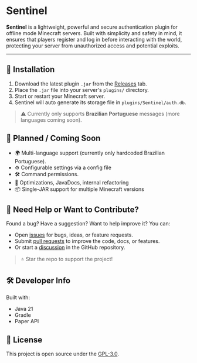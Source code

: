 # Sentinel

**Sentinel** is a lightweight, powerful and secure authentication plugin for offline mode Minecraft servers. Built with simplicity and safety in mind, it ensures that players register and log in before interacting with the world, protecting your server from unauthorized access and potential exploits.

---

## 🔧 Installation
1. Download the latest plugin `.jar` from the [Releases](https://github.com/KaianGuedes/Sentinel/releases) tab.
2. Place the `.jar` file into your server's `plugins/` directory.
3. Start or restart your Minecraft server.
4. Sentinel will auto generate its storage file in `plugins/Sentinel/auth.db`.

> ⚠️ Currently only supports **Brazilian Portuguese** messages (more languages coming soon).

## 🤝 Planned  / Coming Soon
- 🌍 Multi-language support (currently only hardcoded Brazilian Portuguese).
- ⚙️ Configurable settings via a config file
- 🛠️ Command permissions.
- 🧹 Optimizations, JavaDocs, internal refactoring
- 📦 Single-JAR support for multiple Minecraft versions

## 📢 Need Help or Want to Contribute?
Found a bug? Have a suggestion? Want to help improve it?
You can:
- Open [issues](https://github.com/KaianGuedes/Sentinel/issues) for bugs, ideas, or feature requests.
- Submit [pull requests](https://github.com/KaianGuedes/Sentinel/pulls) to improve the code, docs, or features.
- Or start a [discussion](https://github.com/KaianGuedes/Sentinel/discussions) in the GitHub repository.

> ⭐ Star the repo to support the project!

## 🛠️ Developer Info
Built with:
- Java 21
- Gradle
- Paper API

## 📃 License
This project is open source under the [GPL-3.0](LICENSE).

